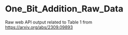 # One_Bit_Addition_Raw_Data
Raw web API output related to Table 1 from https://arxiv.org/abs/2309.09893
